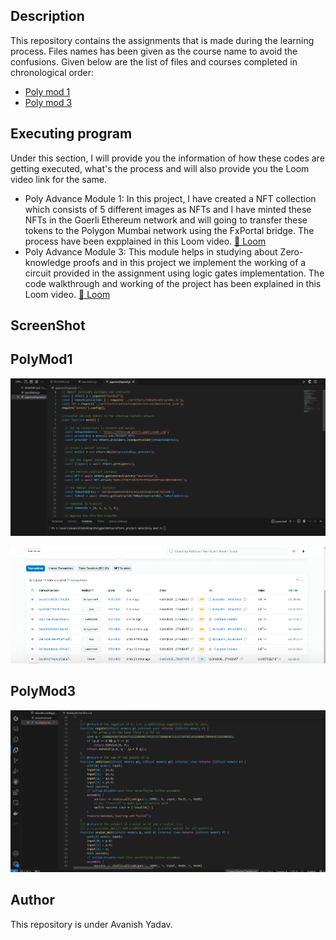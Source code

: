 
## Description
This repository contains the assignments that is made during the learning process. Files names has been given as the course name to avoid the confusions. Given below are the list of files and courses completed in chronological order:
* [Poly mod 1](https://github.com/Harshh18/Metacrafters_project/tree/main/Poly%20mod%201)
* [Poly mod 3](https://github.com/Harshh18/Metacrafters_project/tree/main/Poly%20mod%203)
## Executing program
Under this section, I will provide you the information of how these codes are getting executed, what's the process and will also provide you the Loom video link for the same.
* Poly Advance Module 1: In this project, I have created a NFT collection which consists of 5 different images as NFTs and I have minted these NFTs in the Goerli Ethereum network and will going to transfer these tokens to the Polygon Mumbai network using the FxPortal bridge. The process have been expplained in this Loom video. [🔗 Loom](https://www.loom.com/share/be911b1cb0ff48f7b336ca473fc91c10?sid=c9f79491-70e6-457d-99a2-131477a7ad7e)
* Poly Advance Module 3: This module helps in studying about Zero-knowledge proofs and in this project we implement the working of a circuit provided in the assignment using logic gates implementation. The code walkthrough and working of the project has been explained in this Loom video. [🔗 Loom](https://www.loom.com/share/9ac06ca3215c4b23acea48be62da08e1?sid=b2dc1024-dc4a-4e97-8790-f51ef387d753)

## ScreenShot
## PolyMod1
![Screenshot](Screenshot1.png)

![Screenshot](Screenshot3.png)

## PolyMod3

![Screenshot](Screenshot2.png)


## Author
This repository is under Avanish Yadav.

